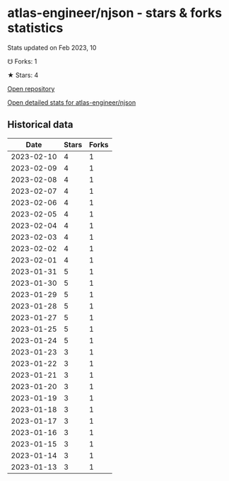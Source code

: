 # atlas-engineer/njson - stars & forks statistics

Stats updated on Feb 2023, 10

☋ Forks: 1

★ Stars: 4

[Open repository](https://github.com/atlas-engineer/njson)

[Open detailed stats for atlas-engineer/njson](https://reviewgithub.com/rep/atlas-engineer/njson)

## Historical data
| Date | Stars | Forks |
|------|-------|-------|
| 2023-02-10 | 4 | 1 | 
| 2023-02-09 | 4 | 1 | 
| 2023-02-08 | 4 | 1 | 
| 2023-02-07 | 4 | 1 | 
| 2023-02-06 | 4 | 1 | 
| 2023-02-05 | 4 | 1 | 
| 2023-02-04 | 4 | 1 | 
| 2023-02-03 | 4 | 1 | 
| 2023-02-02 | 4 | 1 | 
| 2023-02-01 | 4 | 1 | 
| 2023-01-31 | 5 | 1 | 
| 2023-01-30 | 5 | 1 | 
| 2023-01-29 | 5 | 1 | 
| 2023-01-28 | 5 | 1 | 
| 2023-01-27 | 5 | 1 | 
| 2023-01-25 | 5 | 1 | 
| 2023-01-24 | 5 | 1 | 
| 2023-01-23 | 3 | 1 | 
| 2023-01-22 | 3 | 1 | 
| 2023-01-21 | 3 | 1 | 
| 2023-01-20 | 3 | 1 | 
| 2023-01-19 | 3 | 1 | 
| 2023-01-18 | 3 | 1 | 
| 2023-01-17 | 3 | 1 | 
| 2023-01-16 | 3 | 1 | 
| 2023-01-15 | 3 | 1 | 
| 2023-01-14 | 3 | 1 | 
| 2023-01-13 | 3 | 1 | 

